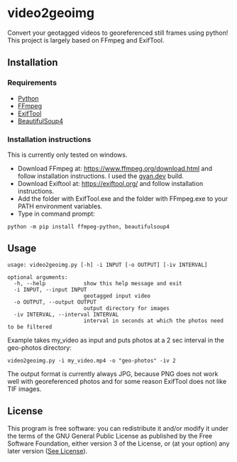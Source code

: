 # video2geoimg
Convert your geotagged videos to georeferenced still frames using python! This project is largely based on FFmpeg and ExifTool.

## Installation
### Requirements
- [Python](https://www.python)
- [FFmpeg](https://www.ffmpeg.org/) 
- [ExifTool](https://exiftool.org/)
- [BeautifulSoup4](https://www.crummy.com/software/BeautifulSoup/)

### Installation instructions 
This is currently only tested on windows.

- Download FFmpeg at: https://www.ffmpeg.org/download.html and follow installation instructions. 
I used the [gyan.dev](https://www.gyan.dev/ffmpeg/builds/) build.
- Download Exiftool at: https://exiftool.org/ and follow installation instructions.
- Add the folder with ExifTool.exe and the folder with FFmpeg.exe to your PATH environment variables. 
- Type in command prompt:

`python -m pip install ffmpeg-python, beautifulsoup4`

## Usage
```
usage: video2geoimg.py [-h] -i INPUT [-o OUTPUT] [-iv INTERVAL]

optional arguments:
  -h, --help            show this help message and exit
  -i INPUT, --input INPUT
                        geotagged input video
  -o OUTPUT, --output OUTPUT
                        output directory for images
  -iv INTERVAL, --interval INTERVAL
                        interval in seconds at which the photos need to be filtered
```
Example takes my_video as input and puts photos at a 2 sec interval in the geo-photos directory:

`video2geoimg.py -i my_video.mp4 -o "geo-photos" -iv 2`

The output format is currently always JPG, because PNG does not work well with georeferenced photos and for some reason ExifTool does not like TIF images.

## License
This program is free software: you can redistribute it and/or modify
    it under the terms of the GNU General Public License as published by
    the Free Software Foundation, either version 3 of the License, or
    (at your option) any later version ([See License](LICENSE)).
